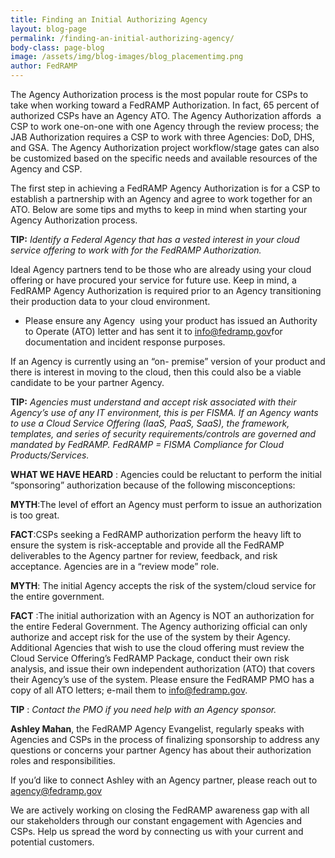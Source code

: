 ```yaml
---
title: Finding an Initial Authorizing Agency
layout: blog-page
permalink: /finding-an-initial-authorizing-agency/
body-class: page-blog
image: /assets/img/blog-images/blog_placementimg.png
author: FedRAMP
---
```

The Agency Authorization process is the most popular route for CSPs to take when working toward a FedRAMP Authorization. In fact, 65 percent of authorized CSPs have an Agency ATO. The Agency Authorization affords  a CSP to work one-on-one with one Agency through the review process; the JAB Authorization requires a CSP to work with three Agencies: DoD, DHS, and GSA. The Agency Authorization project workflow/stage gates can also be customized based on the specific needs and available resources of the Agency and CSP.

The first step in achieving a FedRAMP Agency Authorization is for a CSP to establish a partnership with an Agency and agree to work together for an ATO. Below are some tips and myths to keep in mind when starting your Agency Authorization process.

**TIP:** *Identify a Federal Agency that has a vested interest in your cloud service offering to work with for the FedRAMP Authorization.*

Ideal Agency partners tend to be those who are already using your cloud offering or have procured your service for future use. Keep in mind, a FedRAMP Agency Authorization is required prior to an Agency transitioning their production data to your cloud environment.

* Please ensure any Agency  using your product has issued an Authority to Operate (ATO) letter and has sent it to [info@fedramp.gov](mailto:info@fedramp.gov)for documentation and incident response purposes.

If an Agency is currently using an “on- premise” version of your product and there is interest in moving to the cloud, then this could also be a viable candidate to be your partner Agency.


**TIP:** _Agencies must understand and accept risk associated with their Agency’s use of any IT environment, this is per FISMA. If an Agency wants to use a Cloud Service Offering (IaaS, PaaS, SaaS), the framework, templates, and series of security requirements/controls are governed and mandated by FedRAMP. FedRAMP = FISMA Compliance for Cloud Products/Services._

**WHAT WE HAVE HEARD** : Agencies could be reluctant to perform the initial “sponsoring” authorization because of the following misconceptions:


  **MYTH**:The level of effort an Agency must perform to issue an authorization is too great.



  **FACT**:CSPs seeking a FedRAMP authorization perform the heavy lift to ensure the system is risk-acceptable and provide all the FedRAMP deliverables to the Agency partner for review, feedback, and risk acceptance. Agencies are in a “review mode” role.



  **MYTH**: The initial Agency accepts the risk of the system/cloud service for the entire government.



  **FACT** :The initial authorization with an Agency is NOT an authorization for the entire Federal Government. The Agency authorizing official can only authorize and accept risk for the use of the system by their Agency. Additional Agencies that wish to use the cloud offering must review the Cloud Service Offering’s FedRAMP Package, conduct their own risk analysis, and issue their own independent authorization (ATO) that covers their Agency’s use of the system. Please ensure the FedRAMP PMO has a copy of all ATO letters; e-mail them to [info@fedramp.gov](mailto:info@fedramp.gov).


**TIP** : *Contact the PMO if you need help with an Agency sponsor.*


  **Ashley Mahan**, the FedRAMP Agency Evangelist, regularly speaks with Agencies and CSPs in the process of finalizing sponsorship to address any questions or concerns your partner Agency has about their authorization roles and responsibilities.


  If you’d like to connect Ashley with an Agency partner, please reach out to [agency@fedramp.gov](mailto:agency@fedramp.gov)


We are actively working on closing the FedRAMP awareness gap with all our stakeholders through our constant engagement with Agencies and CSPs. Help us spread the word by connecting us with your current and potential customers.

